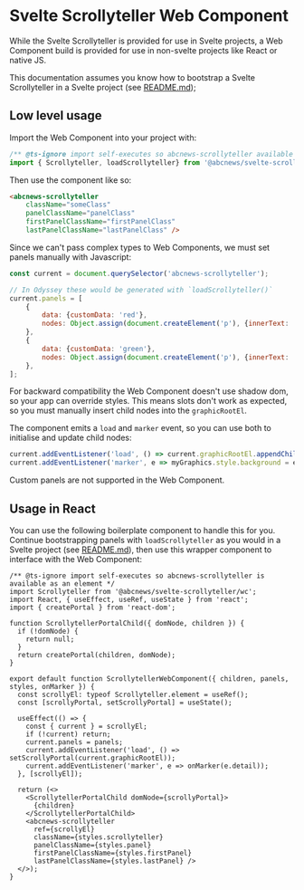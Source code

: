 # Svelte Scrollyteller Web Component

While the Svelte Scrollyteller is provided for use in Svelte projects, a Web Component build is provided for use in non-svelte projects like React or native JS.

This documentation assumes you know how to bootstrap a Svelte Scrollyteller in a Svelte project (see [README.md](README.md));

## Low level usage

Import the Web Component into your project with:

```js
/** @ts-ignore import self-executes so abcnews-scrollyteller available as an element */
import { Scrollyteller, loadScrollyteller} from '@abcnews/svelte-scrollyteller/wc';
```

Then use the component like so:

```html
<abcnews-scrollyteller
    className="someClass"
    panelClassName="panelClass"
    firstPanelClassName="firstPanelClass"
    lastPanelClassName="lastPanelClass" />
```

Since we can't pass complex types to Web Components, we must set panels manually with Javascript:

```js
const current = document.querySelector('abcnews-scrollyteller');

// In Odyssey these would be generated with `loadScrollyteller()`
current.panels = [
    {
        data: {customData: 'red'},
        nodes: Object.assign(document.createElement('p'), {innerText: 'Hello world'}),
    },
    {
        data: {customData: 'green'},
        nodes: Object.assign(document.createElement('p'), {innerText: 'This is the second panel'}),
    },
];
```

For backward compatibility the Web Component doesn't use shadow dom, so your app can override styles. This means slots don't work as expected, so you must manually insert child nodes into the `graphicRootEl`.

The component emits a `load` and `marker` event, so you can use both to initialise and update child nodes:

```js
current.addEventListener('load', () => current.graphicRootEl.appendChild(myGraphics));
current.addEventListener('marker', e => myGraphics.style.background = e.detail.customData);
```

Custom panels are not supported in the Web Component.

## Usage in React

You can use the following boilerplate component to handle this for you. Continue bootstrapping panels with `loadScrollyteller` as you would in a Svelte project (see [README.md](README.md)), then use this wrapper component to interface with the Web Component:

```tsx
/** @ts-ignore import self-executes so abcnews-scrollyteller is available as an element */
import Scrollyteller from '@abcnews/svelte-scrollyteller/wc';
import React, { useEffect, useRef, useState } from 'react';
import { createPortal } from 'react-dom';

function ScrollytellerPortalChild({ domNode, children }) {
  if (!domNode) {
    return null;
  }
  return createPortal(children, domNode);
}

export default function ScrollytellerWebComponent({ children, panels, styles, onMarker }) {
  const scrollyEl: typeof Scrollyteller.element = useRef();
  const [scrollyPortal, setScrollyPortal] = useState();

  useEffect(() => {
    const { current } = scrollyEl;
    if (!current) return;
    current.panels = panels;
    current.addEventListener('load', () => setScrollyPortal(current.graphicRootEl));
    current.addEventListener('marker', e => onMarker(e.detail));
  }, [scrollyEl]);

  return (<>
    <ScrollytellerPortalChild domNode={scrollyPortal}>
      {children}
    </ScrollytellerPortalChild>
    <abcnews-scrollyteller
      ref={scrollyEl}
      className={styles.scrollyteller}
      panelClassName={styles.panel}
      firstPanelClassName={styles.firstPanel}
      lastPanelClassName={styles.lastPanel} />
  </>);
}
```